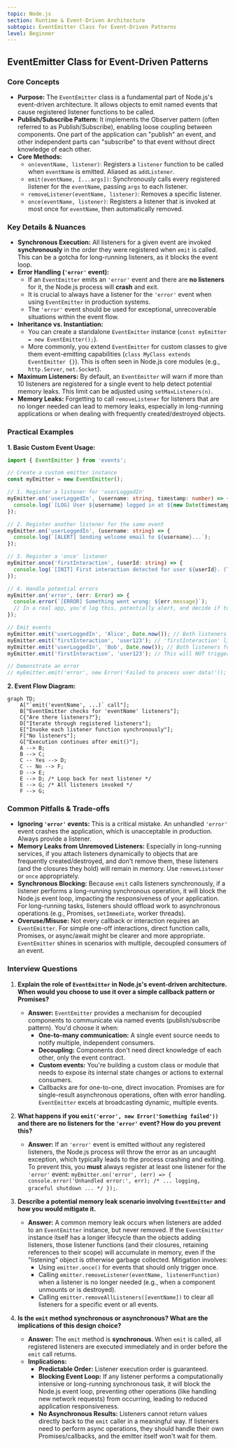 ```yaml
---
topic: Node.js
section: Runtime & Event-Driven Architecture
subtopic: EventEmitter Class for Event-Driven Patterns
level: Beginner
---
```


## EventEmitter Class for Event-Driven Patterns
### Core Concepts
*   **Purpose:** The `EventEmitter` class is a fundamental part of Node.js's event-driven architecture. It allows objects to emit named events that cause registered listener functions to be called.
*   **Publish/Subscribe Pattern:** It implements the Observer pattern (often referred to as Publish/Subscribe), enabling loose coupling between components. One part of the application can "publish" an event, and other independent parts can "subscribe" to that event without direct knowledge of each other.
*   **Core Methods:**
    *   `on(eventName, listener)`: Registers a `listener` function to be called when `eventName` is emitted. Aliased as `addListener`.
    *   `emit(eventName, [...args])`: Synchronously calls every registered listener for the `eventName`, passing `args` to each listener.
    *   `removeListener(eventName, listener)`: Removes a specific listener.
    *   `once(eventName, listener)`: Registers a listener that is invoked at most once for `eventName`, then automatically removed.

### Key Details & Nuances
*   **Synchronous Execution:** All listeners for a given event are invoked **synchronously** in the order they were registered when `emit` is called. This can be a gotcha for long-running listeners, as it blocks the event loop.
*   **Error Handling (`'error'` event):**
    *   If an `EventEmitter` emits an `'error'` event and there are **no listeners** for it, the Node.js process will **crash** and exit.
    *   It is crucial to always have a listener for the `'error'` event when using `EventEmitter` in production systems.
    *   The `'error'` event should be used for exceptional, unrecoverable situations within the event flow.
*   **Inheritance vs. Instantiation:**
    *   You can create a standalone `EventEmitter` instance (`const myEmitter = new EventEmitter();`).
    *   More commonly, you extend `EventEmitter` for custom classes to give them event-emitting capabilities (`class MyClass extends EventEmitter {}`). This is often seen in Node.js core modules (e.g., `http.Server`, `net.Socket`).
*   **Maximum Listeners:** By default, an `EventEmitter` will warn if more than 10 listeners are registered for a single event to help detect potential memory leaks. This limit can be adjusted using `setMaxListeners(n)`.
*   **Memory Leaks:** Forgetting to call `removeListener` for listeners that are no longer needed can lead to memory leaks, especially in long-running applications or when dealing with frequently created/destroyed objects.

### Practical Examples

**1. Basic Custom Event Usage:**

```typescript
import { EventEmitter } from 'events';

// Create a custom emitter instance
const myEmitter = new EventEmitter();

// 1. Register a listener for 'userLoggedIn'
myEmitter.on('userLoggedIn', (username: string, timestamp: number) => {
  console.log(`[LOG] User ${username} logged in at ${new Date(timestamp).toLocaleString()}`);
});

// 2. Register another listener for the same event
myEmitter.on('userLoggedIn', (username: string) => {
  console.log(`[ALERT] Sending welcome email to ${username}...`);
});

// 3. Register a 'once' listener
myEmitter.once('firstInteraction', (userId: string) => {
  console.log(`[INIT] First interaction detected for user ${userId}. (This will only run once)`);
});

// 4. Handle potential errors
myEmitter.on('error', (err: Error) => {
  console.error(`[ERROR] Something went wrong: ${err.message}`);
  // In a real app, you'd log this, potentially alert, and decide if to exit/recover.
});

// Emit events
myEmitter.emit('userLoggedIn', 'Alice', Date.now()); // Both listeners for 'userLoggedIn' will fire
myEmitter.emit('firstInteraction', 'user123'); // 'firstInteraction' listener fires once
myEmitter.emit('userLoggedIn', 'Bob', Date.now()); // Both listeners for 'userLoggedIn' fire again
myEmitter.emit('firstInteraction', 'user123'); // This will NOT trigger the 'firstInteraction' listener again

// Demonstrate an error
// myEmitter.emit('error', new Error('Failed to process user data!'));
```

**2. Event Flow Diagram:**

```mermaid
graph TD;
    A["`emit('eventName', ...)` call"];
    B["EventEmitter checks for 'eventName' listeners"];
    C{"Are there listeners?"};
    D["Iterate through registered listeners"];
    E["Invoke each listener function synchronously"];
    F["No listeners"];
    G["Execution continues after emit()"];
    A --> B;
    B --> C;
    C -- Yes --> D;
    C -- No --> F;
    D --> E;
    E --> D; /* Loop back for next listener */
    E --> G; /* All listeners invoked */
    F --> G;
```

### Common Pitfalls & Trade-offs
*   **Ignoring `'error'` events:** This is a critical mistake. An unhandled `'error'` event crashes the application, which is unacceptable in production. Always provide a listener.
*   **Memory Leaks from Unremoved Listeners:** Especially in long-running services, if you attach listeners dynamically to objects that are frequently created/destroyed, and don't remove them, these listeners (and the closures they hold) will remain in memory. Use `removeListener` or `once` appropriately.
*   **Synchronous Blocking:** Because `emit` calls listeners synchronously, if a listener performs a long-running synchronous operation, it will block the Node.js event loop, impacting the responsiveness of your application. For long-running tasks, listeners should offload work to asynchronous operations (e.g., Promises, `setImmediate`, worker threads).
*   **Overuse/Misuse:** Not every callback or interaction requires an `EventEmitter`. For simple one-off interactions, direct function calls, Promises, or async/await might be clearer and more appropriate. `EventEmitter` shines in scenarios with multiple, decoupled consumers of an event.

### Interview Questions
1.  **Explain the role of `EventEmitter` in Node.js's event-driven architecture. When would you choose to use it over a simple callback pattern or Promises?**
    *   **Answer:** `EventEmitter` provides a mechanism for decoupled components to communicate via named events (publish/subscribe pattern). You'd choose it when:
        *   **One-to-many communication:** A single event source needs to notify multiple, independent consumers.
        *   **Decoupling:** Components don't need direct knowledge of each other, only the event contract.
        *   **Custom events:** You're building a custom class or module that needs to expose its internal state changes or actions to external consumers.
        *   Callbacks are for one-to-one, direct invocation. Promises are for single-result asynchronous operations, often with error handling. `EventEmitter` excels at broadcasting dynamic, multiple events.

2.  **What happens if you `emit('error', new Error('Something failed'))` and there are no listeners for the `'error'` event? How do you prevent this?**
    *   **Answer:** If an `'error'` event is emitted without any registered listeners, the Node.js process will throw the error as an uncaught exception, which typically leads to the process crashing and exiting. To prevent this, you **must** always register at least one listener for the `'error'` event: `myEmitter.on('error', (err) => { console.error('Unhandled error:', err); /* ... logging, graceful shutdown ... */ });`.

3.  **Describe a potential memory leak scenario involving `EventEmitter` and how you would mitigate it.**
    *   **Answer:** A common memory leak occurs when listeners are added to an `EventEmitter` instance, but never removed. If the `EventEmitter` instance itself has a longer lifecycle than the objects adding listeners, those listener functions (and their closures, retaining references to their scope) will accumulate in memory, even if the "listening" object is otherwise garbage collected. Mitigation involves:
        *   Using `emitter.once()` for events that should only trigger once.
        *   Calling `emitter.removeListener(eventName, listenerFunction)` when a listener is no longer needed (e.g., when a component unmounts or is destroyed).
        *   Calling `emitter.removeAllListeners([eventName])` to clear all listeners for a specific event or all events.

4.  **Is the `emit` method synchronous or asynchronous? What are the implications of this design choice?**
    *   **Answer:** The `emit` method is **synchronous**. When `emit` is called, all registered listeners are executed immediately and in order before the `emit` call returns.
    *   **Implications:**
        *   **Predictable Order:** Listener execution order is guaranteed.
        *   **Blocking Event Loop:** If any listener performs a computationally intensive or long-running synchronous task, it will block the Node.js event loop, preventing other operations (like handling new network requests) from occurring, leading to reduced application responsiveness.
        *   **No Asynchronous Results:** Listeners cannot return values directly back to the `emit` caller in a meaningful way. If listeners need to perform async operations, they should handle their own Promises/callbacks, and the emitter itself won't wait for them.